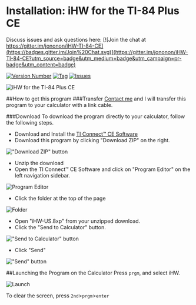 # Installation: iHW for the TI-84 Plus CE

Discuss issues and ask questions here:
[![Join the chat at https://gitter.im/jononon/iHW-TI-84-CE](https://badges.gitter.im/Join%20Chat.svg)](https://gitter.im/jononon/iHW-TI-84-CE?utm_source=badge&utm_medium=badge&utm_campaign=pr-badge&utm_content=badge)

[![Version Number](https://img.shields.io/github/release/jononon/iHW-TI-84-CE.svg)](https://github.com/jononon/iHW-TI-84-CE) [![Tag](https://img.shields.io/github/tag/jononon/iHW-TI-84-CE.svg)](https://github.com/jononon/iHW-TI-84-CE)
[![Issues](https://img.shields.io/github/issues/jononon/iHW-TI-84-CE.svg)](https://github.com/jononon/iHW-TI-84-CE)

![iHW for the TI-84 Plus CE](http://puu.sh/jX3KR/3c777d8388.png)

##How to get this program
###Transfer
[Contact me](http://jonathandamico.me/contact) and I will transfer this program to your calculator with a link cable.

###Download
To download the program directly to your calculator, follow the following steps.

* Download and Install the [TI Connect™ CE Software](https://education.ti.com/en/us/products/computer_software/connectivity-software/ti-connect-ce-software/tabs/overview)
* Download this program by clicking "Download ZIP" on the right.

!["Download ZIP" button](http://puu.sh/jWRgp/4a6940d1d3.png)
* Unzip the download
* Open the TI Connect™ CE Software and click on "Program Editor" on the left navigation sidebar.

![Program Editor](http://puu.sh/jWRl7/bbc01ee758.png)

* Click the folder at the top of the page

![Folder](http://puu.sh/jWRm5/4937683a3d.png)

* Open "iHW-US.8xp" from your unzipped download.
* Click the "Send to Calculator" button.

!["Send to Calculator" button](http://puu.sh/jWR4B/4dab64d0d3.png)

* Click "Send"

!["Send" button](http://puu.sh/jWR8y/42e05b3f18.png)

##Launching the Program on the Calculator
Press `prgm`, and select iHW.

![Launch](http://puu.sh/jWRrU/4f85d304a7.png)

To clear the screen, press `2nd`>`prgm`>`enter`
